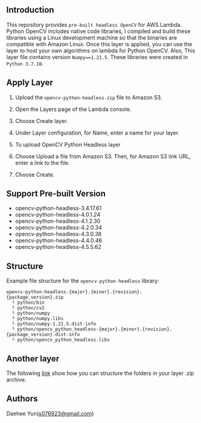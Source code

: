 ## Introduction

This repository provides `pre-built headless OpenCV` for AWS Lambda. Python OpenCV includes native code libraries, I compiled and build these libraries using a Linux development machine so that the binaries are compatible with Amazon Linux. Once this layer is applied, you can use the layer to host your own algorithms on lambda for Python OpenCV. Also, This layer file contains version `Numpy==1.21.5`. These libraries were created in `Python 3.7.10`.

## Apply Layer

1. Upload the `opencv-python-headless.zip` file to Amazon S3.

2. Open the Layers page of the Lambda console.

3. Choose Create layer.

4. Under Layer configuration, for Name, enter a name for your layer.

5. To upload OpenCV Python Headless layer

6. Choose Upload a file from Amazon S3. Then, for Amazon S3 link URL, enter a link to the file.

7. Choose Create.

## Support Pre-built Version

- opencv-python-headless-3.4.17.61
- opencv-python-headless-4.0.1.24
- opencv-python-headless-4.1.2.30
- opencv-python-headless-4.2.0.34
- opencv-python-headless-4.3.0.38
- opencv-python-headless-4.4.0.46
- opencv-python-headless-4.5.5.62

## Structure

Example file structure for the `opencv-python-headless` library:
```
opencv-python-headless.{major}.{minor}.{revision}.{package_version}.zip
  └ python/bin
  └ python/cv2
  └ python/numpy
  └ python/numpy.libs
  └ python/numpy-1.21.5.dist-info
  └ python/opencv_python_headless-{major}.{minor}.{revision}.{package_version}.dist-info
  └ python/opencv_python_headless.libs
```

## Another layer

The following [link][lambda-link] show how you can structure the folders in your layer .zip archive.

[lambda-link]: https://docs.aws.amazon.com/en_es/lambda/latest/dg/configuration-layers.html

## Authors

Daehee Yun(s076923@gmail.com)
